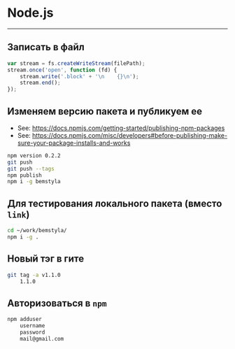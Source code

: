 # Node.js

----

## Записать в файл
```javascript
var stream = fs.createWriteStream(filePath);
stream.once('open', function (fd) {
    stream.write('.block' + '\n    {}\n');
    stream.end();
});
```



## Изменяем версию пакета и публикуем ее
- See: https://docs.npmjs.com/getting-started/publishing-npm-packages
- See: https://docs.npmjs.com/misc/developers#before-publishing-make-sure-your-package-installs-and-works

```bash
npm version 0.2.2
git push
git push --tags
npm publish
npm i -g bemstyla
```



## Для тестирования локального пакета (вместо `link`)
```bash
cd ~/work/bemstyla/
npm i -g .
```



## Новый тэг в гите
```bash
git tag -a v1.1.0
    1.1.0
```


## Авторизоваться в `npm`
```bash
npm adduser
    username
    password
    mail@gmail.com
```
